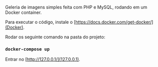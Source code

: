 Geleria de imagens simples feita com PHP e MySQL, rodando em um Docker container.

Para executar o código, instale o [https://docs.docker.com/get-docker/](Docker).

Rodar os seguinte comando na pasta do projeto:

### `docker-compose up`

Entrar no [http://127.0.0.1/](127.0.0.1).
